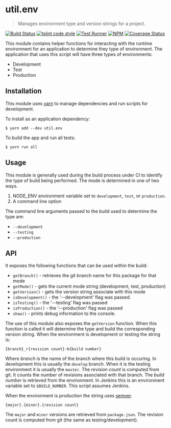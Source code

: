 # util.env

> Manages environment type and version strings for a project.

[![Build Status](https://travis-ci.org/jmquigley/util.env.svg?branch=master)](https://travis-ci.org/jmquigley/util.env)
[![tslint code style](https://img.shields.io/badge/code_style-TSlint-5ed9c7.svg)](https://palantir.github.io/tslint/)
[![Test Runner](https://img.shields.io/badge/testing-jest-blue.svg)](https://facebook.github.io/jest/)
[![NPM](https://img.shields.io/npm/v/util.env.svg)](https://www.npmjs.com/package/util.env)
[![Coverage Status](https://coveralls.io/repos/github/jmquigley/util.env/badge.svg?branch=master)](https://coveralls.io/github/jmquigley/util.env?branch=master)

This module contains helper functions for interacting with the runtime environment for an application to determine they type of environment.  The application that uses this script will have three types of environments:

- Development
- Test
- Production


## Installation

This module uses [yarn](https://yarnpkg.com/en/) to manage dependencies and run scripts for development.

To install as an application dependency:
```
$ yarn add --dev util.env
```

To build the app and run all tests:
```
$ yarn run all
```


## Usage
This module is generally used during the build process under CI to identify the type of build being performed.  The mode is determined in one of two ways.

1. NODE_ENV environment variable set to `development`, `test`, or `production`.
2. A command line option

The command line arguments passed to the build used to determine the type are:

- `--development`
- `--testing`
- `--production`


## API

It exposes the following functions that can be used within the build:

- `getBranch()` - retrieves the git branch name for this package for that mode
- `getMode()` - gets the current mode string (development, test, production)
- `getVersion()` - gets the version string associate with this mode
- `isDevelopment()` - the '--development' flag was passed.
- `isTesting()` - the '--testing' flag was passed
- `isProduction()` - the '--production' flag was passed
- `show()` - prints debug information to the console.


The use of this module also exposes the `getVersion` function.  When this function is called it will determine the type and build the corresponding version string.  When the environment is development or testing the string is:

```
{branch}_r{revision count}-b{build number}
```

Where *branch* is the name of the branch where this build is occuring.  In development this is usually the `develop` branch.  When it is the testing environment it is usually the `master`.  The *revision count* is computed from git.  It counts the number of revisions associated with that branch.  The *build number* is retrieved from the environment.  In Jenkins this is an environment variable set to `$BUILD_NUMBER`.  This script assumes Jenkins.

When the environment is production the string uses [semver](http://semver.org/).

```
{major}.{minor}.{revision count}
```

The `major` and `minor` versions are retrieved from `package.json`.  The revision count is computed from git (the same as testing/development).
